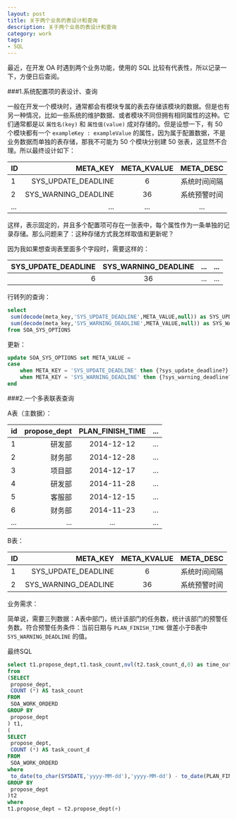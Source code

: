 ```yaml
---
layout: post
title: 关于两个业务的表设计和查询
description: 关于两个业务的表设计和查询
category: work
tags:
- SQL
---
```



最近，在开发 OA 时遇到两个业务功能，使用的 SQL 比较有代表性，所以记录一下，方便日后查阅。

###1.系统配置项的表设计、查询

一般在开发一个模块时，通常都会有模块专属的表去存储该模块的数据。但是也有另一种情况，比如一些系统的维护数据、或者模块不同但拥有相同属性的这种。它们通常都是以 `属性名(key)` 和 `属性值(value)` 成对存储的。但是设想一下，有 50 个模块都有一个 `exampleKey : exampleValue` 的属性，因为属于配置数据，不是业务数据而单独的表存储，那我不可能为 50 个模块分别建 50 张表，这显然不合理。所以最终设计如下：

| ID        | META_KEY           |  META_KVALUE  | META_DESC |
| --------  | -----:             | :----:  | :----:|
| 1         | SYS_UPDATE_DEADLINE|   6     | 系统时间间隔 |
| 2         | SYS_WARNING_DEADLINE|   36   | 系统预警时间 |
| ...         | ...|   ...  | ... |

这样，表示固定的，并且多个配置项可存在一张表中，每个属性作为一条单独的记录存储。那么问题来了：这种存储方式我怎样取值和更新呢？

因为我如果想查询表里面多个字段时，需要这样的：

| SYS_UPDATE_DEADLINE|SYS_WARNING_DEADLINE  | ... |... |
| -----:            | :----:  				| :----:|:----:|
| 6					|   36     				| ... |... |

行转列的查询：

```sql
select 
 sum(decode(meta_key,'SYS_UPDATE_DEADLINE',META_VALUE,null)) as SYS_UPDATE_DEADLINE,
 sum(decode(meta_key,'SYS_WARNING_DEADLINE',META_VALUE,null)) as SYS_WARNING_DEADLINE
from SOA_SYS_OPTIONS
```

更新：

```sql
update SOA_SYS_OPTIONS set META_VALUE = 
case 
	when META_KEY = 'SYS_UPDATE_DEADLINE' then {?sys_update_deadline?} 
	when META_KEY = 'SYS_WARNING_DEADLINE' then {?sys_warning_deadline?}
end
```

###2.一个多表联表查询

A表（主数据）：

| id      | propose_dept |  PLAN_FINISH_TIME  | ... |
| --------| -----:       | :----:  			  | :----:|
| 1       | 研发部		| 		2014-12-12 	  | ... |
| 2       | 财务部		| 		2014-12-28 	  | ... |
| 3       | 项目部		| 		2014-12-17 	  | ... |
| 4       | 研发部		| 		2014-11-28    | ... |
| 5       | 客服部		|		2014-12-15    | ... |
| 6       | 财务部		| 		2014-11-23 	  | ... |
| ...      | ...		| 		... 	  | ... |

B表：

| ID        | META_KEY           |  META_KVALUE  | META_DESC |
| --------  | -----:             | :----:  | :----:|
| 1         | SYS_UPDATE_DEADLINE|   6     | 系统时间间隔 |
| 2         | SYS_WARNING_DEADLINE|   36   | 系统预警时间 |

业务需求：

简单说，需要三列数据：A表中部门，统计该部门的任务数，统计该部门的预警任务数。符合预警任务条件：当前日期与 `PLAN_FINISH_TIME` 做差小于B表中 `SYS_WARNING_DEADLINE` 的值。

最终SQL

```sql
select t1.propose_dept,t1.task_count,nvl(t2.task_count_d,0) as time_out_count
from 
(SELECT
 propose_dept,
 COUNT (*) AS task_count
FROM
 SOA_WORK_ORDERD
GROUP BY
 propose_dept
) t1,
(
SELECT
 propose_dept,
 COUNT (*) AS task_count_d
FROM
 SOA_WORK_ORDERD
where
 to_date(to_char(SYSDATE,'yyyy-MM-dd'),'yyyy-MM-dd') - to_date(PLAN_FINISH_TIME,'yyyy-MM-dd') < (SELECT meta_value FROM SOA_SYS_OPTIONS WHERE meta_key = 'SYS_WARNING_DEADLINE')
GROUP BY
 propose_dept
)t2
where 
t1.propose_dept = t2.propose_dept(+)
```
